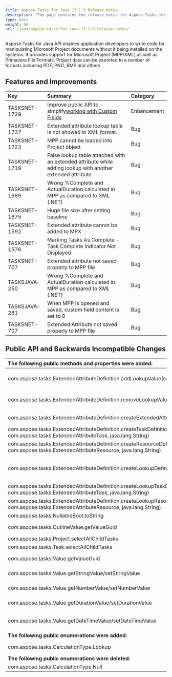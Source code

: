 ```yaml
---
title: Aspose.Tasks for Java 17.1.0 Release Notes
description: "The page contains the release notes for Aspose.Tasks for Java 17.1.0."
type: docs
weight: 50
url: /java/aspose-tasks-for-java-17-1-0-release-notes/
---
```


Aspose.Tasks for Java API enables application developers to write code for manipulating Microsoft Project documents without it being installed on the systems. It provides support for Microsoft Project (MPP/XML) as well as Primavera File Formats. Project data can be exported to a number of formats including PDF, PNG, BMP and others.

## **Features and Improvements**

|**Key**|**Summary**|**Category**|
| :- | :- | :- |
|TASKSNET-1729|Improve public API to simplify[working with Custom Fields](https://docs.aspose.com/display/tasksjava/Extended+Task+Attributes#ExtendedTaskAttributes-AddingExtendedAttributeInformationforaTask).|Enhancement|
|TASKSNET-1737|Extended attribute lookup table is not showed in XML format.|Bug|
|TASKSNET-1723|MPP cannot be loaded into Project object|Bug|
|TASKSNET-1719|False lookup table attached with an extended attribute while adding lookup with another extended attribute|Bug|
|TASKSNET-1689|Wrong %Complete and ActualDuration calculated in MPP as compared to XML (.NET)|Bug|
|TASKSNET-1675|Huge file size after setting baseline|Bug|
|TASKSNET-1592|Extended attribute cannot be added to MPX|Bug|
|TASKSNET-1576|Marking Tasks As Complete - Task Complete Indicator Not Displayed|Bug|
|TASKSNET-707|Extended attribute not saved properly to MPP file|Bug|
|TASKSJAVA-250|Wrong %Complete and ActualDuration calculated in MPP as compared to XML (.NET)|Bug|
|TASKSJAVA-281|When MPP is opened and saved, custom field content is set to 0|Bug|
|TASKSNET-707|Extended Attribute not saved properly to MPP file|Bug|
## **Public API and Backwards Incompatible Changes**

|**The following public methods and properties were added:**|**Description**|
| :- | :- |
|com.aspose.tasks.ExtendedAttributeDefinition.addLookupValue(com.aspose.tasks.Value)|Adds a value to the internal lookup list. This is a preferable way for manipulations with the "com.aspose.tasks.ExtendedAttributeDefinition.getValueList".|
|com.aspose.tasks.ExtendedAttributeDefinition.removeLookupValue(com.aspose.tasks.Value)|Removes a value from the internal lookup list. This is a preferable way for manipulations with the "com.aspose.tasks.ExtendedAttributeDefinition.getValueList".|
|com.aspose.tasks.ExtendedAttributeDefinition.createExtendedAttribute(com.aspose.tasks.Value)|Creates new extended attribute linked with specified "com.aspose.tasks.Value" item.|
|com.aspose.tasks.ExtendedAttributeDefinition.createTaskDefinition(com.aspose.tasks.CustomFieldType, com.aspose.tasks.ExtendedAttributeTask, java.lang.String)|Factory method which creates a simple extended attribute definition, which Microsoft Project shows as "None".|
|com.aspose.tasks.ExtendedAttributeDefinition.createResourceDefinition(com.aspose.tasks.CustomFieldType, com.aspose.tasks.ExtendedAttributeResource, java.lang.String)|Factory method which creates a simple extended attribute definition, which Microsoft Project shows as "None".|
|com.aspose.tasks.ExtendedAttributeDefinition.createLookupDefinition|Factory method which creates an extended attribute definition with lookup. It has "com.aspose.tasks.ExtendedAttributeDefinition.CalculationType" equals to "com.aspose.tasks.CalculationType.Lookup".|
|com.aspose.tasks.ExtendedAttributeDefinition.createLookupTaskDefinition(com.aspose.tasks.CustomFieldType, com.aspose.tasks.ExtendedAttributeTask, java.lang.String)|Factory method which creates an extended attribute definition with lookup.|
|com.aspose.tasks.ExtendedAttributeDefinition.createLookupResourceDefinition(com.aspose.tasks.CustomFieldType, com.aspose.tasks.ExtendedAttributeResource, java.lang.String)|Factory method which creates an extended attribute definition with lookup.|
|com.aspose.tasks.NullableBool.toString||
|com.aspose.tasks.OutlineValue.getValueGuid|Gets a GUID which identifies this value among others in the entire project.|
|com.aspose.tasks.Project.selectAllChildTasks|Recursively collects all child tasks of this project.|
|com.aspose.tasks.Task.selectAllChildTasks|Recursively collects all child tasks of this task.|
|com.aspose.tasks.Value.getValueGuid|Gets a GUID which identifies this value among others in the entire project.|
|com.aspose.tasks.Value.getStringValue/setStringValue|Gets or sets the actual value which is used to represent Text string.|
|com.aspose.tasks.Value.getNumberValue/setNumberValue|Gets or sets the actual value which is used to represent integer number.|
|com.aspose.tasks.Value.getDurationValue/setDurationValue|Gets or sets the actual value which is used to represent Duration in minutes. Default value is <c>0</c>.|
|com.aspose.tasks.Value.getDateTimeValue/setDateTimeValue|Gets or sets the actual value if it can be represented as DateTime. Default value is "com.aspose.ms.System.DateTime.MinValue".|
|**The following public enumerations were added:**|**Description**|
|com.aspose.tasks.CalculationType.Lookup|Means the extended attribute has a lookup table to select values from.|
|**The following public enumerations were deleted:**|**Description**|
|com.aspose.tasks.CalculationType.Null||

